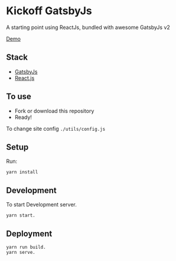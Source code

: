 # Kickoff GatsbyJs

A starting point using ReactJs, bundled with awesome GatsbyJs v2

[Demo](https://eco-vend.netlify.com/)

## Stack

- [GatsbyJs](https://www.gatsbyjs.org/)
- [React.js](https://reactjs.org/)

## To use

- Fork or download this repository
- Ready!

To change site config `./utils/config.js`

## Setup

Run:

```
yarn install
```

## Development

To start Development server.

```
yarn start.
```

## Deployment

```
yarn run build.
yarn serve.
```
